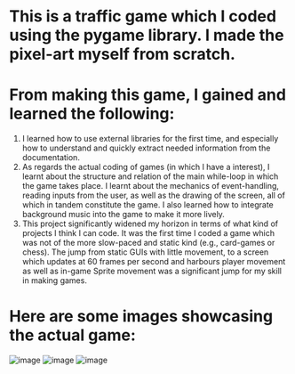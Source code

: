 # This is a traffic game which I coded using the pygame library. I made the pixel-art myself from scratch.
# From making this game, I gained and learned the following:
1. I learned how to use external libraries for the first time, and especially how to understand and quickly extract needed information from the documentation.
2. As regards the actual coding of games (in which I have a interest), I learnt about the structure and relation of the main while-loop in which the game takes place. I learnt about the mechanics of event-handling, reading inputs from the user, as well as the drawing of the screen, all of which in tandem constitute the game. I also learned how to integrate background music into the game to make it more lively. 
3. This project significantly widened my horizon in terms of what kind of projects I think I can code. It was the first time I coded a game which was not of the more slow-paced and static kind (e.g., card-games or chess). The jump from static GUIs with little movement, to a screen which updates at 60 frames per second and harbours player movement as well as in-game Sprite movement was a significant jump for my skill in making games.  
# Here are some images showcasing the actual game: 
![image](https://github.com/beyondnoji/traffic-game/assets/77652781/4c7150f2-caf6-4b18-aef9-3d8e638a0232)
![image](https://github.com/beyondnoji/traffic-game/assets/77652781/e7792bf4-388e-458e-8635-d36715b904b6)
![image](https://github.com/beyondnoji/traffic-game/assets/77652781/0eee2dc0-f128-4967-8be8-453946de512f)
